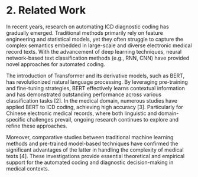 # 2. Related Work

In recent years, research on automating ICD diagnostic coding has gradually emerged. Traditional methods primarily rely on feature engineering and statistical models, yet they often struggle to capture the complex semantics embedded in large-scale and diverse electronic medical record texts. With the advancement of deep learning techniques, neural network-based text classification methods (e.g., RNN, CNN) have provided novel approaches for automated coding.

The introduction of Transformer and its derivative models, such as BERT, has revolutionized natural language processing. By leveraging pre-training and fine-tuning strategies, BERT effectively learns contextual information and has demonstrated outstanding performance across various classification tasks [2]. In the medical domain, numerous studies have applied BERT to ICD coding, achieving high accuracy [3]. Particularly for Chinese electronic medical records, where both linguistic and domain-specific challenges prevail, ongoing research continues to explore and refine these approaches.

Moreover, comparative studies between traditional machine learning methods and pre-trained model-based techniques have confirmed the significant advantages of the latter in handling the complexity of medical texts [4]. These investigations provide essential theoretical and empirical support for the automated coding and diagnostic decision-making in medical contexts.